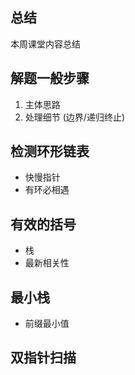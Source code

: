 总结
----
本周课堂内容总结


解题一般步骤
----------

1. 主体思路
2. 处理细节 (边界/递归终止)

检测环形链表
----------

* 快慢指针
* 有环必相遇


有效的括号
----------

* 栈
* 最新相关性


最小栈
-------
* 前缀最小值


双指针扫描
--------


